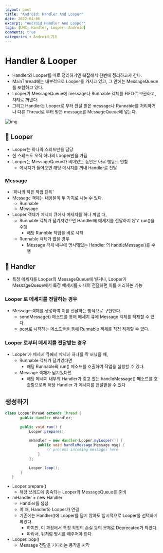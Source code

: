 ```yaml
---
layout: post
title: "Android: Handler And Looper"
date: 2022-04-06
excerpt: "Android Handler And Looper"
tags: [UMC, Handler, Looper, Android]
comments: true
categories : Android-기초
---
```


# Handler & Looper
- Handler와 Looper를 따로 정리하기엔 복잡해서 한번에 정리하고자 한다.
- MainThread에는 내부적으로 Looper를 가지고 있고, 그 안에는 MessageQueue를 포함하고 있다.
- Looper가 MessageQueue에 message나 Runnable 객체를 FIFO로 보관하고, 차례로 꺼낸다.
- 그리고 Handler는 Looper로 부터 전달 받은 message나 Runnable를 처리하거나 다른 Thread로 부터 받은 message를 MessageQueue에 넣는다.

![img](https://miro.medium.com/max/1000/1*cPvR6xzW8oSMhcUCaJNZ4w.png)

## 🎯 Looper
- Looper는 하나의 스레드만을 담당
- 한 스레드도 오직 하나의 Looper만을 가짐
- Looper는 MessageQueue가 비어있는 동안은 아무 행동도 안함
    - 메시지가 들어오면 해당 메시지를 꺼내 Handler로 전달

### Message
- '하나의 작은 작업 단위' 
- Message 객체는 내용물이 두 가지로 나눌 수 있다.
    - Runnable
    - Message 
- Looper 객체가 메세지 큐에서 메세지를 하나 꺼낼 때,
    - Runnable 객체가 담겨져있으면 Handler에 메세지를 전달하지 않고 run()을 수행
        - 해당 Runnble 작업을 바로 시작
    - Runnable 객체가 없을 경우
        - Message 객체 내부에 명시돼있는 Handler 의 handleMessage()를 수행

## 🎯 Handler
- 특정 메세지를 Looper의 MessageQueue에 넣거나, Looper가 MessageQueue에서 특정 메세지를 꺼내어 전달하면 이를 처리하는 기능

### Looper 로 메세지를 전달하는 경우
- Message 객체를 생성하여 이를 전달하는 방식으로 구현한다.
    - sendMessage() 메소드를 통해 메세지 큐에 Message 객체를 적재할 수 있다.
    - post로 시작하는 메소드들을 통해 Runnable 객체를 직접 적재할 수 있다.

### Looper 로부터 메세지를 전달받는 경우
- Looper 가 메세지 큐에서 메세지 하나를 딱 꺼냈을 때,
    - Runnable 객체가 담겨있다면
        - 해당 Runnable의 run() 메소드를 호출하여 작업을 실행할 수 있다.
    - Message 객체가 담겨있다면
        - 해당 메세지 내부의 Handler가 갖고 있는 handleMessage() 메소드를 호출함으로써 해당 Handler 가 메세지를 전달받을 수 있다

## 생성하기
```java
class LooperThread extends Thread {
       public Handler mHandler;
 
       public void run() {
           Looper.prepare();
 
           mHandler = new Handler(Looper.myLooper()) {
               public void handleMessage(Message msg) {
                   // process incoming messages here
               }
           };
 
           Looper.loop();
       }
   }
```
- Looper.prepare()
    - 해당 쓰레드에 종속되는 Looper와 MessageQueue를 준비
- mHandler = new Handler
    - Handler를 생성
    - 이 때, Handler와 Looper가 연결
    - 기존에는 Handler()에 Looper를 담지 않아도 암시적으로 Looper를 선택하게 되었다.
        - 하지만, 이 과정에서 특정 작업의 손실 등의 문제로 Deprecated가 되었다.
        - 따라서, 위처럼 명시를 해주어야 한다.
- Looper.loop()
    - Message 전달을 기다리는 동작을 시작